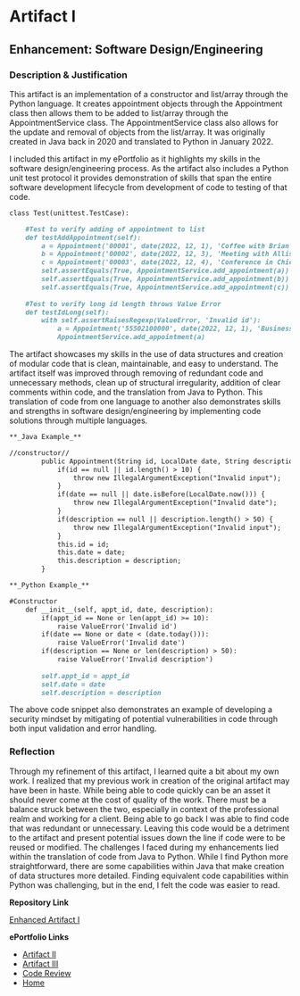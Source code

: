 # Artifact I
## Enhancement: Software Design/Engineering

### Description & Justification
This artifact is an implementation of a constructor and list/array through the Python language. It creates appointment objects through the Appointment class then allows them to be added to list/array through the AppointmentService class. The AppointmentService class also allows for the update and removal of objects from the list/array. It was originally created in Java back in 2020 and translated to Python in January 2022.

I included this artifact in my ePortfolio as it highlights my skills in the software design/engineering process. As the artifact also includes a Python unit test protocol it provides demonstration of skills that span the entire software development lifecycle from development of code to testing of that code. 
```markdown
class Test(unittest.TestCase):

    #Test to verify adding of appointment to list
    def testAddAppointment(self):
        a = Appointment('00001', date(2022, 12, 1), 'Coffee with Brian')
        b = Appointment('00002', date(2022, 12, 3), 'Meeting with Allison')
        c = Appointment('00003', date(2022, 12, 4), 'Conference in Chicago')
        self.assertEquals(True, AppointmentService.add_appointment(a))
        self.assertEquals(True, AppointmentService.add_appointment(b)) 
        self.assertEquals(True, AppointmentService.add_appointment(c)) 
    
    #Test to verify long id length throws Value Error
    def testIdLong(self):
        with self.assertRaisesRegexp(ValueError, 'Invalid id'): 
            a = Appointment('55502100000', date(2022, 12, 1), 'Business Meeting with share holders')
            AppointmentService.add_appointment(a)
```
The artifact showcases my skills in the use of data structures and creation of modular code that is clean, maintainable, and easy to understand. The artifact itself was improved through removing of redundant code and unnecessary methods, clean up of structural irregularity, addition of clear comments within code, and the translation from Java to Python. This translation of code from one language to another also demonstrates skills and strengths in software design/engineering by implementing code solutions through multiple languages.
```markdown
**_Java Example_**

//constructor//
		public Appointment(String id, LocalDate date, String description) {
			if(id == null || id.length() > 10) {
				throw new IllegalArgumentException("Invalid input");
			}
			if(date == null || date.isBefore(LocalDate.now())) {
				throw new IllegalArgumentException("Invalid date");
			}
			if(description == null || description.length() > 50) {
				throw new IllegalArgumentException("Invalid input");
			}
			this.id = id;
			this.date = date;
			this.description = description;
		}
```
```markdown
**_Python Example_**

#Constructor
    def __init__(self, appt_id, date, description):
        if(appt_id == None or len(appt_id) >= 10):
            raise ValueError('Invalid id')
        if(date == None or date < (date.today())):
            raise ValueError('Invalid date')
        if(description == None or len(description) > 50):
            raise ValueError('Invalid description')
        
        self.appt_id = appt_id
        self.date = date
        self.description = description
```
The above code snippet also demonstrates an example of developing a security mindset by mitigating of potential vulnerabilities in code through both input validation and error 
handling. 

### Reflection

Through my refinement of this artifact, I learned quite a bit about my own work. I realized that my previous work in creation of the original artifact may have been in haste. While being able to code quickly can be an asset it should never come at the cost of quality of the work. There must be a balance struck between the two, especially in context of the professional realm and working for a client. Being able to go back I was able to find code that was redundant or unnecessary. Leaving this code would be a detriment to the artifact and present potential issues down the line if code were to be reused or modified. The challenges I faced during my enhancements lied within the translation of code from Java to Python. While I find Python more straightforward, there are some capabilities within Java that make creation of data structures more detailed. Finding equivalent code capabilities within Python was challenging, but in the end, I felt the code was easier to read. 

**Repository Link**<br>

[Enhanced Artifact I](https://github.com/Shayden87/Software-Engineering-Design)

**ePortfolio Links** <br> 

* [Artifact II](ArtifactTwo.md)
* [Artifact III](ArtifactThree.md)
* [Code Review](CodeReview.md)
* [Home](index.md)
